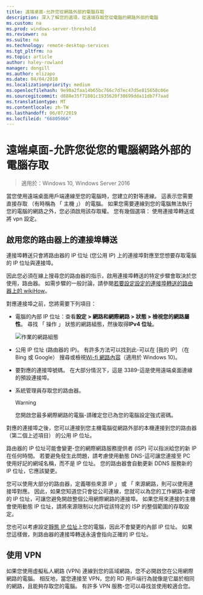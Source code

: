 ```yaml
---
title: 遠端桌面-允許您從網路外部的電腦存取
description: 深入了解您的選項，從遠端存取您從電腦的網路外部的電腦
ms.custom: na
ms.prod: windows-server-threshold
ms.reviewer: na
ms.suite: na
ms.technology: remote-desktop-services
ms.tgt_pltfrm: na
ms.topic: article
author: haley-rowland
manager: dongill
ms.author: elizapo
ms.date: 04/04/2018
ms.localizationpriority: medium
ms.openlocfilehash: 9e90a2faa14b65bc766c7d7ec47d5e815658c06e
ms.sourcegitcommit: d888e35f71801c1935620f38699dda11db7f7aad
ms.translationtype: MT
ms.contentlocale: zh-TW
ms.lasthandoff: 06/07/2019
ms.locfileid: "66805066"
---
```

# <a name="remote-desktop---allow-access-to-your-pc-from-outside-your-pcs-network"></a>遠端桌面-允許您從您的電腦網路外部的電腦存取

>適用於：Windows 10,  Windows Server 2016

當您使用遠端桌面用戶端連線至您的電腦時，您建立的對等連線。 這表示您需要直接存取 （有時稱為 「 主機 」） 的電腦。 如果您需要連線到您的電腦無法執行您的電腦的網路之外，您必須啟用該存取權。 您有幾個選項： 使用連接埠轉送或將 vpn 設定。

## <a name="enable-port-forwarding-on-your-router"></a>啟用您的路由器上的連接埠轉送

連接埠轉送只會將路由器的 IP 位址 (您公用 IP) 上的連接埠對應至您想要存取電腦的 IP 位址與連接埠。 

因此您必須在線上搜尋您的路由器的指示，啟用連接埠轉送的特定步驟會取決於您使用，路由器。 如需步驟的一般討論，請參閱[若要設定設定的連接埠轉送的路由器上的 wikiHow](https://www.wikihow.com/Set-Up-Port-Forwarding-on-a-Router)。

對應連接埠之前，您將需要下列項目：

- 電腦的內部 IP 位址：查看**設定 > 網路和網際網路 > 狀態 > 檢視您的網路屬性**。 尋找 「 操作 」 狀態的網路組態，然後取得**IPv4 位址**。

   ![作業的網路組態](../media/rdclient-operational-network.png)

- 公用 IP 位址 (路由器的 IP)。 有許多方法可以找到此-可以在 [我的 IP] （在 Bing 或 Google） 搜尋或檢視[Wi-fi 網路內容](https://binged.it/2Gwob34)（適用於 Windows 10)。
- 要對應的連接埠號碼。 在大部分情況下，這是 3389-這是使用遠端桌面連線的預設連接埠。
- 系統管理員存取您的路由器。  

   >[!WARNING]
   > 您開啟您最多網際網路的電腦-請確定您已為您的電腦設定強式密碼。

對應的連接埠之後，您可以連接到您主機電腦從網路外部的本機連接到您的路由器 （第二個上述項目） 的公用 IP 位址。

路由器的 IP 位址可能會變更-您的網際網路服務提供者 (ISP) 可以指派給您的新 IP 在任何時間。 若要避免發生此問題，請考慮使用動態 DNS-這可讓您連接至 PC 使用好記的網域名稱，而不是 IP 位址。 您的路由器會自動更新 DDNS 服務新的 IP 位址，它應該變更。

您可以使用大部分的路由器，定義哪些來源 IP 」 或 「 來源網路，則可以使用連接埠對應。 因此，如果您知道您只會從公司連線，您就可以為您的工作網路-新增的 IP 位址，可讓您避免開啟整個公用網際網路的連接埠。 如果您用來連接的主機會使用動態 IP 位址，請將來源限制以允許從該特定的 ISP 的整個範圍的存取設定。

您也可以考慮設定[靜態 IP 位址](/windows-hardware/customize/mobile/mcsf/enable-static-ip)上您的電腦，因此不會變更的內部 IP 位址。 如果您這樣做，則路由器的連接埠轉送永遠會指向正確的 IP 位址。


## <a name="use-a-vpn"></a>使用 VPN

如果您使用虛擬私人網路 (VPN) 連線到您的區域網路，您不必開啟您在公用網際網路的電腦。 相反地，當您連接至 VPN，您的 RD 用戶端行為就像是它屬於相同的網路，且能夠存取您的電腦。 有許多 VPN 服務-您可以尋找並使用較適合您。